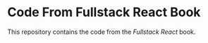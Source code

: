 # Code From Fullstack React Book

This repository contains the code from the *Fullstack React* book.